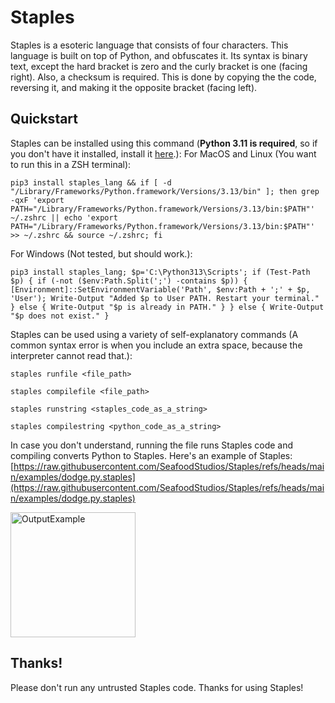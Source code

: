 # Staples
Staples is a esoteric language that consists of four characters. This language is built on top of Python, and obfuscates it. Its syntax is binary text, except the hard bracket is zero and the curly bracket is one (facing right). Also, a checksum is required. This is done by copying the the code, reversing it, and making it the opposite bracket (facing left).

## Quickstart
Staples can be installed using this command (**Python 3.11 is required**, so if you don't have it installed, install it [here](https://www.python.org/downloads/).):
For MacOS and Linux (You want to run this in a ZSH terminal):
```
pip3 install staples_lang && if [ -d "/Library/Frameworks/Python.framework/Versions/3.13/bin" ]; then grep -qxF 'export PATH="/Library/Frameworks/Python.framework/Versions/3.13/bin:$PATH"' ~/.zshrc || echo 'export PATH="/Library/Frameworks/Python.framework/Versions/3.13/bin:$PATH"' >> ~/.zshrc && source ~/.zshrc; fi
```
For Windows (Not tested, but should work.):
```
pip3 install staples_lang; $p='C:\Python313\Scripts'; if (Test-Path $p) { if (-not ($env:Path.Split(';') -contains $p)) { [Environment]::SetEnvironmentVariable('Path', $env:Path + ';' + $p, 'User'); Write-Output "Added $p to User PATH. Restart your terminal." } else { Write-Output "$p is already in PATH." } } else { Write-Output "$p does not exist." }
```
Staples can be used using a variety of self-explanatory commands (A common syntax error is when you include an extra space, because the interpreter cannot read that.):
```
staples runfile <file_path>
```
```
staples compilefile <file_path>
```
```
staples runstring <staples_code_as_a_string>
```
```
staples compilestring <python_code_as_a_string>
```
In case you don't understand, running the file runs Staples code and compiling converts Python to Staples.
Here's an example of Staples: [https://raw.githubusercontent.com/SeafoodStudios/Staples/refs/heads/main/examples/dodge.py.staples](https://raw.githubusercontent.com/SeafoodStudios/Staples/refs/heads/main/examples/dodge.py.staples)

<img width="200" alt="OutputExample" src="https://github.com/user-attachments/assets/d06bf9ec-d659-4a68-a575-3fd1fb0f22b5" />

## Thanks!
Please don't run any untrusted Staples code. Thanks for using Staples!
